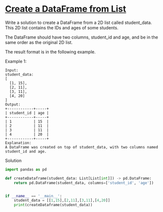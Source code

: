 # [Create a DataFrame from List](https://leetcode.com/problems/create-a-dataframe-from-list/description/)

Write a solution to create a DataFrame from a 2D list called student_data. This 2D list contains the IDs and ages of 
some students.

The DataFrame should have two columns, student_id and age, and be in the same order as the original 2D list.

The result format is in the following example.

Example 1:
```
Input:
student_data:
[
  [1, 15],
  [2, 11],
  [3, 11],
  [4, 20]
]
Output:
+------------+-----+
| student_id | age |
+------------+-----+
| 1          | 15  |
| 2          | 11  |
| 3          | 11  |
| 4          | 20  |
+------------+-----+
Explanation:
A DataFrame was created on top of student_data, with two columns named student_id and age.
```
Solution
```python
import pandas as pd

def createDataframe(student_data: List[List[int]]) -> pd.DataFrame:
    return pd.DataFrame(student_data, columns=['student_id', 'age'])


if __name__ == '__main__':
    student_data = [[1,15],[2,11],[3,11],[4,20]]
    print(createDataframe(student_data))
```